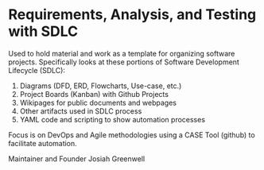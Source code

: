 # Requirements, Analysis, and Testing with SDLC
Used to hold material and work as a template for organizing software projects. Specifically looks at these portions of Software Development Lifecycle (SDLC):
  1. Diagrams (DFD, ERD, Flowcharts, Use-case, etc.)
  2. Project Boards (Kanban) with Github Projects
  3. Wikipages for public documents and webpages
  4. Other artifacts used in SDLC process
  5. YAML code and scripting to show automation processes

Focus is on DevOps and Agile methodologies using a CASE Tool (github) to facilitate automation.

Maintainer and Founder
Josiah Greenwell
